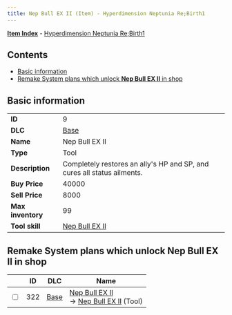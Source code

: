 ```yaml
---
title: Nep Bull EX II (Item) - Hyperdimension Neptunia Re;Birth1
---
```


[**Item Index**](/neptunia/rb1/item/index.html) - [Hyperdimension Neptunia Re;Birth1](/neptunia/rb1)

## Contents

- [Basic information](#basic-information)
- [Remake System plans which unlock **Nep Bull EX II** in shop](#remake-system-plans-which-unlock-nep-bull-ex-ii-in-shop)
## Basic information

|   |   |
| -- | -- |
| **ID** | 9 |
| **DLC** | [Base](/neptunia/rb1/dlc/1-base.html) |
| **Name** | Nep Bull EX II |
| **Type** | Tool |
| **Description** | Completely restores an ally's HP and SP, and cures all status ailments. |
| **Buy Price** | 40000 |
| **Sell Price** | 8000 |
| **Max inventory** | 99 |
| **Tool skill** | [Nep Bull EX II](/neptunia/rb1/skill/1-10009-nep-bull-ex-ii.html) |


## Remake System plans which unlock **Nep Bull EX II** in shop

|    | ID | DLC | Name |
| -- | -- | --- | ---- |
| <input type="checkbox" id="rb1-remake-1-322" class="trackbox" /> | 322 | [Base](/neptunia/rb1/dlc/1-base.html) | [Nep Bull EX II](/neptunia/rb1/remake/1-322-nep-bull-ex-ii.html)<br /> → [Nep Bull EX II](/neptunia/rb1/item/1-9-nep-bull-ex-ii.html) (Tool) |
